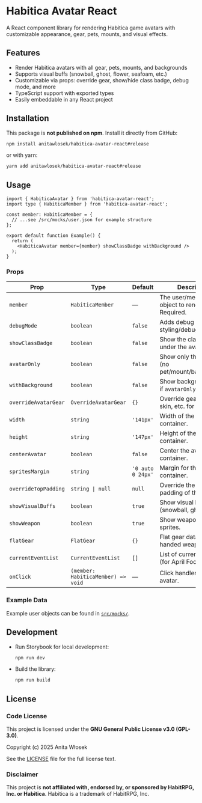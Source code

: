 # Habitica Avatar React

A React component library for rendering Habitica game avatars with customizable appearance, gear, pets, mounts, and visual effects.

## Features
- Render Habitica avatars with all gear, pets, mounts, and backgrounds
- Supports visual buffs (snowball, ghost, flower, seafoam, etc.)
- Customizable via props: override gear, show/hide class badge, debug mode, and more
- TypeScript support with exported types
- Easily embeddable in any React project

## Installation

This package is **not published on npm**. Install it directly from GitHub:

```bash
npm install anitawlosek/habitica-avatar-react#release
```

or with yarn:

```bash
yarn add anitawlosek/habitica-avatar-react#release
```

## Usage

```tsx
import { HabiticaAvatar } from 'habitica-avatar-react';
import type { HabiticaMember } from 'habitica-avatar-react';

const member: HabiticaMember = {
  // ...see /src/mocks/user.json for example structure
};

export default function Example() {
  return (
    <HabiticaAvatar member={member} showClassBadge withBackground />
  );
}
```

### Props

| Prop                | Type                                   | Default         | Description                                                                 |
|---------------------|----------------------------------------|-----------------|-----------------------------------------------------------------------------|
| `member`            | `HabiticaMember`                       | —               | The user/member object to render. Required.                                  |
| `debugMode`         | `boolean`                              | `false`         | Adds debug class for styling/debugging.                                      |
| `showClassBadge`    | `boolean`                              | `false`         | Show the class badge under the avatar.                                       |
| `avatarOnly`        | `boolean`                              | `false`         | Show only the avatar (no pet/mount/background).                              |
| `withBackground`    | `boolean`                              | `false`         | Show background even if `avatarOnly` is true.                                |
| `overrideAvatarGear`| `OverrideAvatarGear`                   | `{}`            | Override gear, hair, skin, etc. for the avatar.                              |
| `width`             | `string`                               | `'141px'`       | Width of the avatar container.                                               |
| `height`            | `string`                               | `'147px'`       | Height of the avatar container.                                              |
| `centerAvatar`      | `boolean`                              | `false`         | Center the avatar in its container.                                          |
| `spritesMargin`     | `string`                               | `'0 auto 0 24px'`| Margin for the sprites container.                                            |
| `overrideTopPadding`| `string \| null`                       | `null`          | Override the top padding of the avatar.                                      |
| `showVisualBuffs`   | `boolean`                              | `true`          | Show visual buffs (snowball, ghost, etc).                                    |
| `showWeapon`        | `boolean`                              | `true`          | Show weapon/shield sprites.                                                  |
| `flatGear`          | `FlatGear`                             | `{}`            | Flat gear data for two-handed weapon logic.                                  |
| `currentEventList`  | `CurrentEventList`                     | `[]`            | List of current events (for April Fools, etc).                               |
| `onClick`           | `(member: HabiticaMember) => void`     | —               | Click handler for the avatar.                                                |

### Example Data
Example user objects can be found in [`src/mocks/`](src/mocks/).

## Development

- Run Storybook for local development:
  ```bash
  npm run dev
  ```
- Build the library:
  ```bash
  npm run build
  ```

## License

### Code License

This project is licensed under the **GNU General Public License v3.0 (GPL-3.0)**.

Copyright (c) 2025 Anita Włosek

See the [LICENSE](LICENSE) file for the full license text.

### Disclaimer

This project is **not affiliated with, endorsed by, or sponsored by HabitRPG, Inc. or Habitica**. Habitica is a trademark of HabitRPG, Inc.
